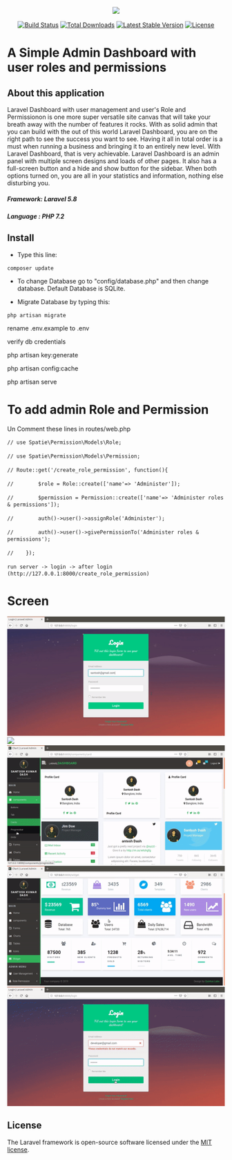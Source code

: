 <p align="center"><img src="https://laravel.com/assets/img/components/logo-laravel.svg"></p>

<p align="center">
<a href="https://travis-ci.org/laravel/framework"><img src="https://travis-ci.org/laravel/framework.svg" alt="Build Status"></a>
<a href="https://packagist.org/packages/laravel/framework"><img src="https://poser.pugx.org/laravel/framework/d/total.svg" alt="Total Downloads"></a>
<a href="https://packagist.org/packages/laravel/framework"><img src="https://poser.pugx.org/laravel/framework/v/stable.svg" alt="Latest Stable Version"></a>
<a href="https://packagist.org/packages/laravel/framework"><img src="https://poser.pugx.org/laravel/framework/license.svg" alt="License"></a>
</p>

# A Simple Admin Dashboard with user roles and permissions 

## About this application

Laravel Dashboard with user management and user's Role and Permissionon is one more super versatile site canvas that will take your breath away with the number of features it rocks. With as solid admin that you can build with the out of this world Laravel Dashboard, you are on the right path to see the success you want to see. Having it all in total order is a must when running a business and bringing it to an entirely new level.  With Laravel Dashboard, that is very achievable.  Laravel Dashboard is an admin panel with multiple screen designs and loads of other pages. It also has a full-screen button and a hide and show button for the sidebar. When both options turned on, you are all in your statistics and information, nothing else disturbing you.


##### Framework: Laravel 5.8
##### Language : PHP 7.2

## Install
- Type this line:
```
composer update
```
- To change Database go to "config/database.php" and then change database. Default Database is SQLite.

- Migrate Database by typing this:
```
php artisan migrate
```




rename .env.example to .env

verify db credentials

php artisan key:generate

php artisan config:cache

php artisan serve

# To add admin Role and Permission
   Un Comment these lines in routes/web.php
   ```
   // use Spatie\Permission\Models\Role;
   
  // use Spatie\Permission\Models\Permission; 
  
  // Route::get('/create_role_permission', function(){
  
 //        $role = Role::create(['name'=> 'Administer']);
 
 //        $permission = Permission::create(['name'=> 'Administer roles & permissions']);
 
 //        auth()->user()->assignRole('Administer');
 
 //        auth()->user()->givePermissionTo('Administer roles & permissions');
 
 //    });
 
run server -> login -> after login (http://127.0.0.1:8000/create_role_permission)

```


# Screen

<img src="screen/screen1.gif">
<img src="screen/screen2.gif">
<img src="screen/screen3.gif">
<img src="screen/screen4.gif">
<img src="screen/screen5.gif">


## License

The Laravel framework is open-source software licensed under the [MIT license](https://opensource.org/licenses/MIT).
